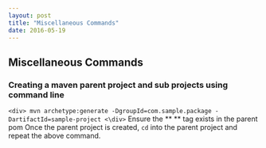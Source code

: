 ```yaml
---
layout: post
title: "Miscellaneous Commands"
date: 2016-05-19
---
```


## Miscellaneous Commands

### Creating a maven parent project and sub projects using command line 

`<div>
mvn archetype:generate -DgroupId=com.sample.package -DartifactId=sample-project
<\div>`
Ensure the ** <module> ** tag exists in the parent pom
Once the parent project is created, `cd` into the parent project and repeat the above command. 

